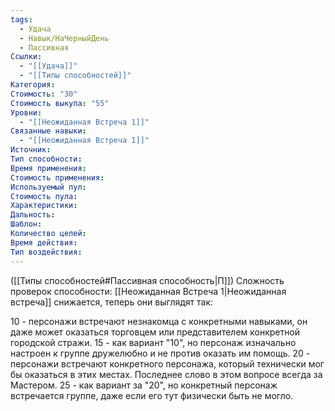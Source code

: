 ```yaml
---
tags:
  - Удача
  - Навык/НаЧерныйДень
  - Пассивная
Ссылки:
  - "[[Удача]]"
  - "[[Типы способностей]]"
Категория: 
Стоимость: "30"
Стоимость выкупа: "55"
Уровни:
  - "[[Неожиданная Встреча 1]]"
Связанные навыки:
  - "[[Неожиданная Встреча 1]]"
Источник:
Тип способности:
Время применения:
Стоимость применения:
Используемый пул:
Стоимость пула:
Характеристики:
Дальность:
Шаблон:
Количество целей:
Время действия:
Тип воздействия:
---
```

([[Типы способностей#Пассивная способность|П]]) Сложность проверок способности: [[Неожиданная Встреча 1|Неожиданная встреча]] снижается, теперь они выглядят так:

10 - персонажи встречают незнакомца с конкретными навыками, он даже может оказаться торговцем или представителем конкретной городской стражи. 
15 - как вариант "10", но персонаж изначально настроен к группе дружелюбно и не против оказать им помощь. 
20 - персонажи встречают конкретного персонажа, который технически мог бы оказаться в этих местах. Последнее слово в этом вопросе всегда за Мастером. 
25 - как вариант за "20", но конкретный персонаж встречается группе, даже если его тут физически быть не могло. 